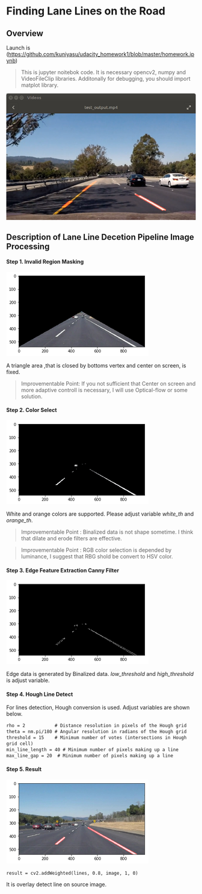 # Finding Lane Lines on the Road

## Overview

Launch  is (https://github.com/kuniyasu/udacity_homework1/blob/master/homework.ipynb)


> This is jupyter noitebok code. It is necessary opencv2, numpy and VideoFileClip libraries. Additonally for debugging, you should import matplot library.

![Alt text](./v1.png)

## Description of Lane Line Decetion Pipeline Image Processing
#### Step 1. Invalid Region Masking

![reagion](./reagion_image.png)

A triangle area ,that is closed by bottoms vertex and center on screen, is fixed.

> Improvementable Point: If you not sufficient that Center on screen and more adaptive controll is necessary, I will use Optical-flow or some solution.

#### Step 2. Color Select
![select](./select_color.png)

White and orange colors are supported. Please adjust variable _white_th_ and _orange_th_.

> Improvementable Point : Binalized data is not shape sometime. I think that dilate and erode filters are effective.

> Improvementable Point : RGB color selection is depended by luminance, I suggest that RBG shold be convert to HSV color.

#### Step 3. Edge Feature Extraction Canny Filter
![canny](./canny_image.png)

Edge data is generated by Binalized data.
_low_threshold_ and _high_threshold_ is adjust variable.
    
#### Step 4. Hough Line Detect
 
For lines detection, Hough conversion is used. Adjust variables are shown below.

```python:
rho = 2           # Distance resolution in pixels of the Hough grid
theta = nm.pi/180 # Angular resolution in radians of the Hough grid
threshold = 15    # Minimum number of votes (intersections in Hough grid cell)
min_line_length = 40 # Minimum number of pixels making up a line
max_line_gap = 20  # Minimum number of pixels making up a line
```

#### Step 5. Result

![hough](./result_image.png)

```python:
result = cv2.addWeighted(lines, 0.8, image, 1, 0)
 ```
 It is overlay detect line on source image.
 



